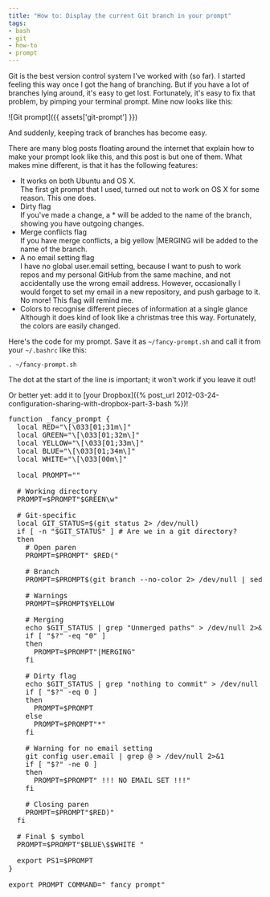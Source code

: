 ```yaml
---
title: "How to: Display the current Git branch in your prompt"
tags:
- bash
- git
- how-to
- prompt
---
```

Git is the best version control system I've worked with (so far). I started
feeling this way once I got the hang of branching. But if you have a lot of
branches lying around, it's easy to get lost. Fortunately, it's easy to fix
that problem, by pimping your terminal prompt. Mine now looks like this:

![Git prompt]({{ assets['git-prompt'] }})

And suddenly, keeping track of branches has become easy.

There are many blog posts floating around the internet that explain how to make
your prompt look like this, and this post is but one of them. What makes mine
different, is that it has the following features:

* It works on both Ubuntu and OS X.<br>The first git prompt that I used, turned
  out not to work on OS X for some reason. This one does.
* Dirty flag<br>If you've made a change, a * will be added to the name of the
  branch, showing you have outgoing changes.
* Merge conflicts flag<br>If you have merge conflicts, a big yellow |MERGING
  will be added to the name of the branch.
* A no email setting flag<br>I have no global user.email setting, because I
  want to push to work repos and my personal GitHub from the same machine, and
  not accidentally use the wrong email address. However, occasionally I would
  forget to set my email in a new repository, and push garbage to it. No more!
  This flag will remind me.
* Colors to recognise different pieces of information at a single
  glance<br/>Although it does kind of look like a christmas tree this way.
  Fortunately, the colors are easily changed.

Here's the code for my prompt. Save it as `~/fancy-prompt.sh` and call it from
your `~/.bashrc` like this:

`. ~/fancy-prompt.sh`

The dot at the start of the line is important; it won't work if you leave it out!

Or better yet: add it to [your Dropbox]({% post_url 2012-03-24-configuration-sharing-with-dropbox-part-3-bash %})!

<pre class="prettyprint language-bash">
function _fancy_prompt {
  local RED="\[\033[01;31m\]"
  local GREEN="\[\033[01;32m\]"
  local YELLOW="\[\033[01;33m\]"
  local BLUE="\[\033[01;34m\]"
  local WHITE="\[\033[00m\]"

  local PROMPT=""

  # Working directory
  PROMPT=$PROMPT"$GREEN\w"

  # Git-specific
  local GIT_STATUS=$(git status 2> /dev/null)
  if [ -n "$GIT_STATUS" ] # Are we in a git directory?
  then
    # Open paren
    PROMPT=$PROMPT" $RED("

    # Branch
    PROMPT=$PROMPT$(git branch --no-color 2> /dev/null | sed -e "/^[^*]/d" -e "s/* \(.*\)/\1/")

    # Warnings
    PROMPT=$PROMPT$YELLOW

    # Merging
    echo $GIT_STATUS | grep "Unmerged paths" > /dev/null 2>&1
    if [ "$?" -eq "0" ]
    then
      PROMPT=$PROMPT"|MERGING"
    fi

    # Dirty flag
    echo $GIT_STATUS | grep "nothing to commit" > /dev/null 2>&1
    if [ "$?" -eq 0 ]
    then
      PROMPT=$PROMPT
    else
      PROMPT=$PROMPT"*"
    fi

    # Warning for no email setting
    git config user.email | grep @ > /dev/null 2>&1
    if [ "$?" -ne 0 ]
    then
      PROMPT=$PROMPT" !!! NO EMAIL SET !!!"
    fi

    # Closing paren
    PROMPT=$PROMPT"$RED)"
  fi

  # Final $ symbol
  PROMPT=$PROMPT"$BLUE\$$WHITE "

  export PS1=$PROMPT
}

export PROMPT_COMMAND="_fancy_prompt"
</pre>
